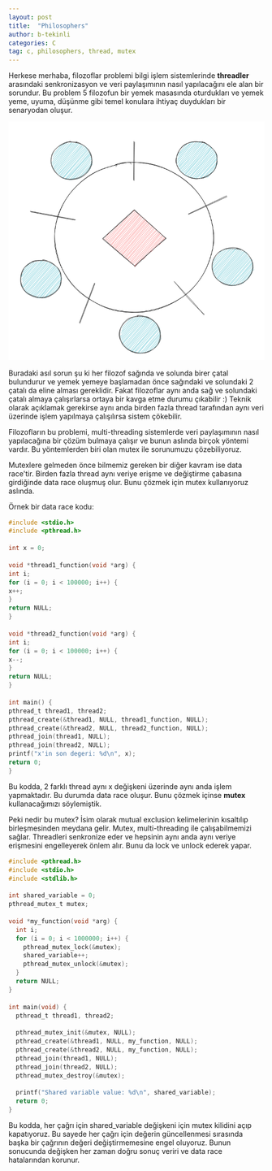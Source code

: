 ```yaml
---
layout: post
title:  "Philosophers"
author: b-tekinli
categories: C
tag: c, philosophers, thread, mutex
---
```


Herkese merhaba, filozoflar problemi bilgi işlem sistemlerinde **threadler** arasındaki senkronizasyon ve veri paylaşımının nasıl yapılacağını ele alan bir sorundur. Bu problem 5 filozofun bir yemek masasında oturdukları ve yemek yeme, uyuma, düşünme gibi temel konulara ihtiyaç duydukları bir senaryodan oluşur.

![philo](https://github.com/b-tekinli/Philosophers/blob/main/philosophers.png)

Buradaki asıl sorun şu ki her filozof sağında ve solunda birer çatal bulundurur ve yemek yemeye başlamadan önce sağındaki ve solundaki 2 çatalı da eline alması gereklidir. Fakat filozoflar aynı anda sağ ve solundaki çatalı almaya çalışırlarsa ortaya bir kavga etme durumu çıkabilir :) Teknik olarak açıklamak gerekirse aynı anda birden fazla thread tarafından aynı veri üzerinde işlem yapılmaya çalışılırsa sistem çökebilir.

Filozofların bu problemi, multi-threading sistemlerde veri paylaşımının nasıl yapılacağına bir çözüm bulmaya çalışır ve bunun aslında birçok yöntemi vardır. Bu yöntemlerden biri olan mutex ile sorunumuzu çözebiliyoruz.

Mutexlere gelmeden önce bilmemiz gereken bir diğer kavram ise data race'tir. Birden fazla thread aynı veriye erişme ve değiştirme çabasına girdiğinde data race oluşmuş olur. Bunu çözmek için mutex kullanıyoruz aslında.

Örnek bir data race kodu:

```c
#include <stdio.h>
#include <pthread.h>

int x = 0;

void *thread1_function(void *arg) {
int i;
for (i = 0; i < 100000; i++) {
x++;
}
return NULL;
}

void *thread2_function(void *arg) {
int i;
for (i = 0; i < 100000; i++) {
x--;
}
return NULL;
}

int main() {
pthread_t thread1, thread2;
pthread_create(&thread1, NULL, thread1_function, NULL);
pthread_create(&thread2, NULL, thread2_function, NULL);
pthread_join(thread1, NULL);
pthread_join(thread2, NULL);
printf("x'in son degeri: %d\n", x);
return 0;
}
```

Bu kodda, 2 farklı thread aynı x değişkeni üzerinde aynı anda işlem yapmaktadır. Bu durumda data race oluşur. Bunu çözmek içinse **mutex** kullanacağımızı söylemiştik.

Peki nedir bu mutex?
İsim olarak mutual exclusion kelimelerinin kısaltılıp birleşmesinden meydana gelir. Mutex, multi-threading ile çalışabilmemizi sağlar. Threadleri senkronize eder ve hepsinin aynı anda aynı veriye erişmesini engelleyerek önlem alır. Bunu da lock ve unlock ederek yapar.


```c
#include <pthread.h>
#include <stdio.h>
#include <stdlib.h>

int shared_variable = 0;
pthread_mutex_t mutex;

void *my_function(void *arg) {
  int i;
  for (i = 0; i < 1000000; i++) {
    pthread_mutex_lock(&mutex);
    shared_variable++;
    pthread_mutex_unlock(&mutex);
  }
  return NULL;
}

int main(void) {
  pthread_t thread1, thread2;

  pthread_mutex_init(&mutex, NULL);
  pthread_create(&thread1, NULL, my_function, NULL);
  pthread_create(&thread2, NULL, my_function, NULL);
  pthread_join(thread1, NULL);
  pthread_join(thread2, NULL);
  pthread_mutex_destroy(&mutex);

  printf("Shared variable value: %d\n", shared_variable);
  return 0;
}
```

Bu kodda, her çağrı için shared_variable değişkeni için mutex kilidini açıp kapatıyoruz. Bu sayede her çağrı için değerin güncellenmesi sırasında başka bir çağrının değeri değiştirmemesine engel oluyoruz. Bunun sonucunda değişken her zaman doğru sonuç veriri ve data race hatalarından korunur.


